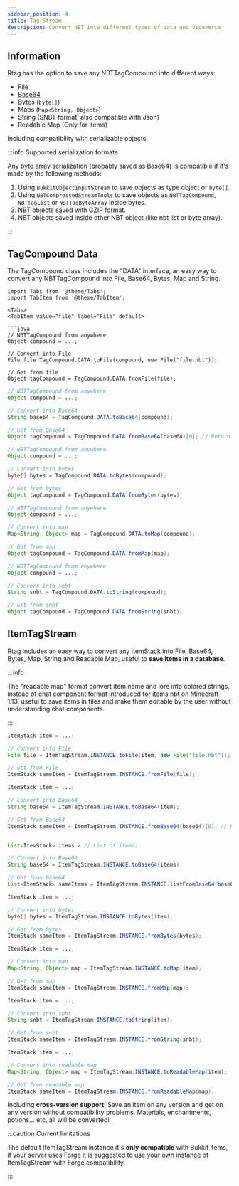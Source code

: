 ```yaml
---
sidebar_position: 4
title: Tag Stream
description: Convert NBT into different types of data and viceversa
---
```


## Information

Rtag has the option to save any NBTTagCompound into different ways:

* File
* [Base64](https://en.wikipedia.org/wiki/Base64)
* Bytes (`byte[]`)
* Maps (`Map<String, Object>`)
* String (SNBT format, also compatible with Json)
* Readable Map (Only for items)

Including compatibility with serializable objects.

:::info Supported serialization formats

Any byte array serialization (probably saved as Base64) is compatible if it's made by the following methods:

1. Using `BukkitObjectInputStream` to save objects as type object or `byte[]`.
2. Using `NBTCompressedStreamTools` to save objects as `NBTTagCompound`, `NBTTagList` or `NBTTagByteArray` inside bytes.
3. NBT objects saved with GZIP format.
4. NBT objects saved inside other NBT object (like nbt list or byte array).

:::

## TagCompound Data

The TagCompound class includes the "DATA" interface, an easy way to convert any NBTTagCompound into File, Base64, Bytes, Map and String.

```mdx-code-block
import Tabs from '@theme/Tabs';
import TabItem from '@theme/TabItem';

<Tabs>
<TabItem value="file" label="File" default>

```java
// NBTTagCompound from anywhere
Object compound = ...;

// Convert into File
File file TagCompound.DATA.toFile(compound, new File("file.nbt"));

// Get from file
Object tagCompound = TagCompound.DATA.fromFile(file);
```

</TabItem>
<TabItem value="base64" label="Base64">

```java
// NBTTagCompound from anywhere
Object compound = ...;

// Convert into Base64
String base64 = TagCompound.DATA.toBase64(compound);

// Get from Base64
Object tagCompound = TagCompound.DATA.fromBase64(base64)[0]; // Return array
```

</TabItem>
<TabItem value="bytes" label="Bytes">

```java
// NBTTagCompound from anywhere
Object compound = ...;

// Convert into bytes
byte[] bytes = TagCompound.DATA.toBytes(compound);

// Get from bytes
Object tagCompound = TagCompound.DATA.fromBytes(bytes);
```

</TabItem>
<TabItem value="map" label="Map">

```java
// NBTTagCompound from anywhere
Object compound = ...;

// Convert into map
Map<String, Object> map = TagCompound.DATA.toMap(compound);

// Get from map
Object tagCompound = TagCompound.DATA.fromMap(map);
```

</TabItem>
<TabItem value="string" label="String">

```java
// NBTTagCompound from anywhere
Object compound = ...;

// Convert into snbt
String snbt = TagCompound.DATA.toString(compound);

// Get from snbt
Object tagCompound = TagCompound.DATA.fromString(snbt);
```

</TabItem>
</Tabs>

## ItemTagStream

Rtag includes an easy way to convert any ItemStack into File, Base64, Bytes, Map, String and Readable Map, useful to **save items in a database**.

:::info

The "readable map" format convert item name and lore into colored strings, instead of [chat component](../../feature/chat-component/) format introduced for items nbt on Minecraft 1.13, useful to save items in files and make them editable by the user without understanding chat components.

:::

<Tabs>
<TabItem value="file" label="File" default>

```java
ItemStack item = ...;

// Convert into File
File file = ItemTagStream.INSTANCE.toFile(item, new File("file.nbt"));

// Get from File
ItemStack sameItem = ItemTagStream.INSTANCE.fromFile(file);
```

</TabItem>
<TabItem value="base64" label="Base64">

```java
ItemStack item = ...;

// Convert into Base64
String base64 = ItemTagStream.INSTANCE.toBase64(item);

// Get from Base64
ItemStack sameItem = ItemTagStream.INSTANCE.fromBase64(base64)[0]; // Return array


List<ItemStack> items = // List of items;

// Convert into Base64
String base64 = ItemTagStream.INSTANCE.toBase64(items);

// Get from Base64
List<ItemStack> sameItems = ItemTagStream.INSTANCE.listFromBase64(base64);
```

</TabItem>
<TabItem value="bytes" label="Bytes">

```java
ItemStack item = ...;

// Convert into bytes
byte[] bytes = ItemTagStream.INSTANCE.toBytes(item);

// Get from bytes
ItemStack sameItem = ItemTagStream.INSTANCE.fromBytes(bytes);
```

</TabItem>
<TabItem value="map" label="Map">

```java
ItemStack item = ...;

// Convert into map
Map<String, Object> map = ItemTagStream.INSTANCE.toMap(item);

// Get from map
ItemStack sameItem = ItemTagStream.INSTANCE.fromMap(map);
```

</TabItem>
<TabItem value="string" label="String">

```java
ItemStack item = ...;

// Convert into snbt
String snbt = ItemTagStream.INSTANCE.toString(item);

// Get from snbt
ItemStack sameItem = ItemTagStream.INSTANCE.fromString(snbt);
```

</TabItem>
<TabItem value="readable" label="Readable">

```java
ItemStack item = ...;

// Convert into readable map
Map<String, Object> map = ItemTagStream.INSTANCE.toReadableMap(item);

// Get from readable map
ItemStack sameItem = ItemTagStream.INSTANCE.fromReadableMap(map);
```

</TabItem>
</Tabs>

Including **cross-version support**! Save an item on any version and get on any version without compatibility problems. Materials, enchantments, potions... etc, all will be converted!

:::caution Current limitations

The default ItemTagStream instance it's **only compatible** with Bukkit items, if your server uses Forge it is suggested to use your own instance of ItemTagStream with Forge compatibility.

:::